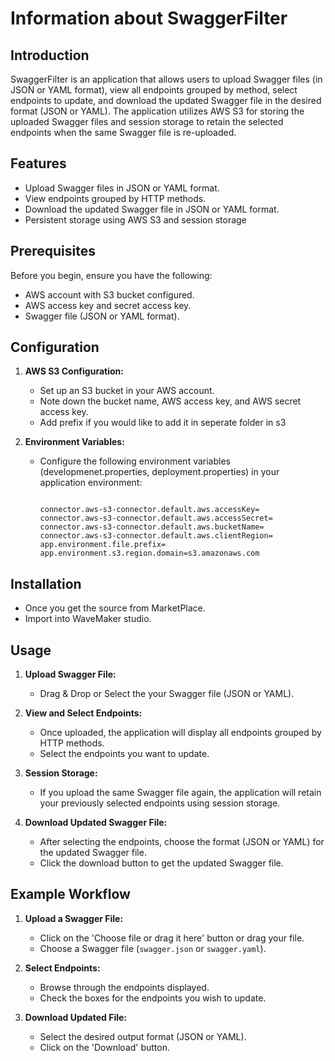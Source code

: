 # Information about SwaggerFilter

## Introduction
  SwaggerFilter is an application that allows users to upload Swagger files (in JSON or YAML format), view all endpoints grouped by method, select endpoints to update, and download the updated Swagger file in the desired format (JSON or YAML). The application utilizes AWS S3 for storing the uploaded Swagger files and session storage to retain the selected endpoints when the same Swagger file is re-uploaded.

## Features
  - Upload Swagger files in JSON or YAML format.
  - View endpoints grouped by HTTP methods.
  - Download the updated Swagger file in JSON or YAML format.
  - Persistent storage using AWS S3 and session storage

## Prerequisites
  Before you begin, ensure you have the following:
  - AWS account with S3 bucket configured.
  - AWS access key and secret access key.
  - Swagger file (JSON or YAML format).

## Configuration

1. **AWS S3 Configuration:**
   - Set up an S3 bucket in your AWS account.
   - Note down the bucket name, AWS access key, and AWS secret access key.
   - Add prefix if you would like to add it in seperate folder in s3

2. **Environment Variables:**
   - Configure the following environment variables (developmenet.properties, deployment.properties) in your application environment:
     ```plaintext

     connector.aws-s3-connector.default.aws.accessKey=
     connector.aws-s3-connector.default.aws.accessSecret=
     connector.aws-s3-connector.default.aws.bucketName=
     connector.aws-s3-connector.default.aws.clientRegion=
     app.environment.file.prefix=
     app.environment.s3.region.domain=s3.amazonaws.com
     ```

## Installation

   - Once you get the source from MarketPlace.
   - Import into WaveMaker studio.
 
## Usage

1. **Upload Swagger File:**
   - Drag & Drop or Select the your Swagger file (JSON or YAML).

2. **View and Select Endpoints:**
   - Once uploaded, the application will display all endpoints grouped by HTTP methods.
   - Select the endpoints you want to update.

3. **Session Storage:**
   - If you upload the same Swagger file again, the application will retain your previously selected endpoints using session storage.

4. **Download Updated Swagger File:**
   - After selecting the endpoints, choose the format (JSON or YAML) for the updated Swagger file.
   - Click the download button to get the updated Swagger file.

## Example Workflow

1. **Upload a Swagger File:**
   - Click on the 'Choose file or drag it here' button or drag your file.
   - Choose a Swagger file (`swagger.json` or `swagger.yaml`).

2. **Select Endpoints:**
   - Browse through the endpoints displayed.
   - Check the boxes for the endpoints you wish to update.

3. **Download Updated File:**
   - Select the desired output format (JSON or YAML).
   - Click on the 'Download' button.
